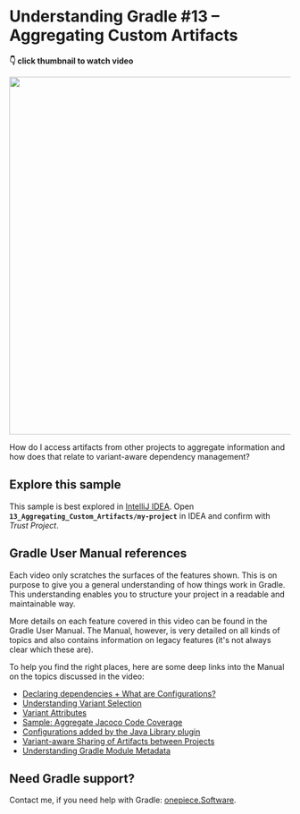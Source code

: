 # Understanding Gradle #13 – Aggregating Custom Artifacts

**👇 click thumbnail to watch video**

[<img src="https://onepiecesoftware.github.io/img/videos/13.png" width="640">](https://www.youtube.com/watch?v=2gPJD0mAres&list=PLWQK2ZdV4Yl2k2OmC_gsjDpdIBTN0qqkE)

How do I access artifacts from other projects to aggregate information
and how does that relate to variant-aware dependency management?

## Explore this sample

This sample is best explored in [IntelliJ IDEA](https://www.jetbrains.com/idea/download).
Open **`13_Aggregating_Custom_Artifacts/my-project`** in IDEA and confirm with _Trust Project_.

## Gradle User Manual references

Each video only scratches the surfaces of the features shown.
This is on purpose to give you a general understanding of how things work in Gradle.
This understanding enables you to structure your project in a readable and maintainable way.

More details on each feature covered in this video can be found in the Gradle User Manual.
The Manual, however, is very detailed on all kinds of topics and also contains information on legacy features (it's not always clear which these are).

To help you find the right places, here are some deep links into the Manual on the topics discussed in the video:

* [Declaring dependencies + What are Configurations?](https://docs.gradle.org/current/userguide/declaring_dependencies.html)
* [Understanding Variant Selection](https://docs.gradle.org/current/userguide/variant_model.html)
* [Variant Attributes](https://docs.gradle.org/current/userguide/variant_attributes.html)
* [Sample: Aggregate Jacoco Code Coverage](https://docs.gradle.org/current/samples/sample_jvm_multi_project_with_code_coverage_distribution.html)
* [Configurations added by the Java Library plugin](https://docs.gradle.org/current/userguide/java_library_plugin.html#sec:java_library_configurations_graph)
* [Variant-aware Sharing of Artifacts between Projects](https://docs.gradle.org/current/userguide/cross_project_publications.html#sec:variant-aware-sharing)
* [Understanding Gradle Module Metadata](https://docs.gradle.org/current/userguide/publishing_gradle_module_metadata.html)

## Need Gradle support?

Contact me, if you need help with Gradle: [onepiece.Software](http://onepiece.software).
